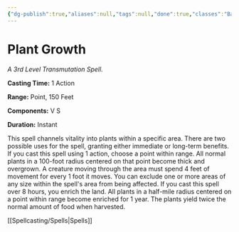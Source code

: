 ```yaml
---
{"dg-publish":true,"aliases":null,"tags":null,"done":true,"classes":"Bard, Druid, Ranger,","spellLevel":3,"school":"Transmutation","source":"PHB","permalink":"/spells/plant-growth/","dgHomeLink":false,"dgPassFrontmatter":true}
---
```


# Plant Growth
*A 3rd Level Transmutation Spell.*

**Casting Time:** 1 Action

**Range:** Point, 150 Feet

**Components:** V S 

**Duration:** Instant

This spell channels vitality into plants within a specific area. There are two possible uses for the spell, granting either immediate or long-term benefits.
If you cast this spell using 1 action, choose a point within range. All normal plants in a 100-foot radius centered on that point become thick and overgrown. A creature moving through the area must spend 4 feet of movement for every 1 foot it moves.
You can exclude one or more areas of any size within the spell's area from being affected.
If you cast this spell over 8 hours, you enrich the land. All plants in a half-mile radius centered on a point within range become enriched for 1 year. The plants yield twice the normal amount of food when harvested.

[[Spellcasting/Spells|Spells]]